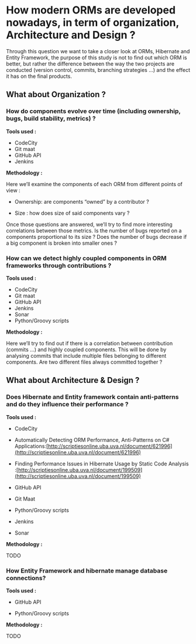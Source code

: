 # **How modern ORMs are developed nowadays, in term of organization, Architecture and Design ?**

Through this question we want to take a closer look at ORMs, Hibernate and Entity Framework, the purpose of this study is not to find out which ORM is better, but rather the difference between the way the two projects are conducted \(version control, commits, branching strategies …\) and the effect it has on the final products.

## What about Organization ?

### How do components evolve over time \(including ownership, bugs, build stability, metrics\) ?

**Tools used :**

* CodeCity
* Git maat
* GitHub API
* Jenkins

**Methodology :**

Here we’ll examine the components of each ORM from different points of view :

* Ownership: are components “owned” by a contributor ?

* Size : how does size of said components vary ?


Once those questions are answered, we’ll try to find more interesting correlations between those metrics. Is the number of bugs reported on a components proportional to its size ? Does the number of bugs decrease if a big component is broken into smaller ones ?

### How can we detect highly coupled components in ORM frameworks through contributions ?

**Tools used :**

* CodeCity
* Git maat
* GitHub API
* Jenkins
* Sonar
* Python/Groovy scripts

**Methodology :**

Here we’ll try to find out if there is a correlation between contribution \(commits …\) and highly coupled components. This will be done by analysing commits that include multiple files belonging to different components. Are two different files always committed together ?

## What about **Architecture & Design ?**

### D**oes Hibernate and Entity framework contain anti-patterns and do they influence their performance ?**

**Tools used :**

* CodeCity

* Automatically Detecting ORM Performance, Anti-Patterns on C\#   Applications:[http://scriptiesonline.uba.uva.nl/document/621996](http://scriptiesonline.uba.uva.nl/document/621996)

* Finding Performance Issues in Hibernate Usage by Static Code Analysis :[http://scriptiesonline.uba.uva.nl/document/199509](http://scriptiesonline.uba.uva.nl/document/199509)

* GitHub API

* Git Maat

* Python/Groovy scripts

* Jenkins


* Sonar

**Methodology :**

TODO

### **How Entity Framework and hibernate manage database connections?**

**Tools used :**

* GitHub API

* Python/Groovy scripts


**Methodology :**

TODO

## 

## 



